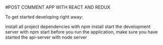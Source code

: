 #POST COMMENT APP WITH REACT AND REDUX

To get started developing right away:

install all project dependencies with npm install
start the development server with npm start
before you run the application, make sure you have started the api-server with node server
